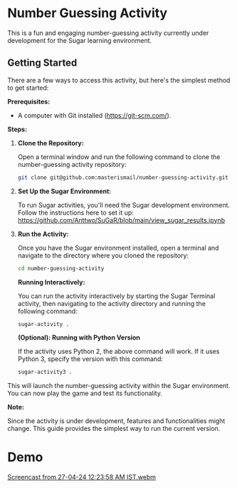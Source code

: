 # Number Guessing Activity

This is a fun and engaging number-guessing activity currently under development for the Sugar learning environment.

## Getting Started

There are a few ways to access this activity, but here's the simplest method to get started:

**Prerequisites:**

* A computer with Git installed (https://git-scm.com/).

**Steps:**

1. **Clone the Repository:**

   Open a terminal window and run the following command to clone the number-guessing activity repository:

     ```bash
     git clone git@github.com:masterismail/number-guessing-activity.git
     ```

2. **Set Up the Sugar Environment:**

   To run Sugar activities, you'll need the Sugar development environment. Follow the instructions here to set it up: https://github.com/Anttwo/SuGaR/blob/main/view_sugar_results.ipynb

3. **Run the Activity:**

   Once you have the Sugar environment installed, open a terminal and navigate to the directory where you cloned the repository:

     ```bash
     cd number-guessing-activity
     ```

   **Running Interactively:**

   You can run the activity interactively by starting the Sugar Terminal activity, then navigating to the activity directory and running the following command:

     ```bash
     sugar-activity .
     ```

   **(Optional): Running with Python Version**

   If the activity uses Python 2, the above command will work. If it uses Python 3, specify the version with this command:


     ```bash
     sugar-activity3 .
     ```

This will launch the number-guessing activity within the Sugar environment. You can now play the game and test its functionality.

**Note:**

Since the activity is under development, features and functionalities might change. This guide provides the simplest way to run the current version.


# Demo


[Screencast from 27-04-24 12:23:58 AM IST.webm](https://github.com/masterismail/number-guessing-activity/assets/111173270/59d5628d-5324-4552-8e42-0d01779b2fee)

